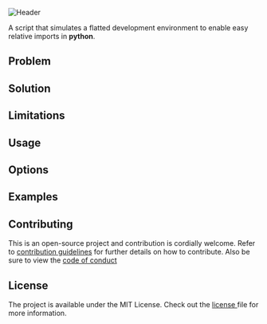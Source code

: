 ![Header](https://raw.githubusercontent.com/vedantpuri/pyosphere/master/resources/header.png)

A script that simulates a flatted development environment to enable easy relative imports in **python**.

## Problem
<!-- A brief description of the issue we solved and how it can be annoying -->

<!--
- Running a file from a diff location spoils importing
- Confusing and complicated ways to import files in python (relative imports etc)
-->

## Solution
<!-- A pithy statement or two about the solution deployed -->

<!--
- Aggregation of hard-links of all py files into one folder
- Simply import 'filename'. No path or relative imports or anything of that sort needed.
-->

## Limitations
<!--  
- Multiple files with the same name
- Assumes that file paths etc. within the code isn't hard coded or static. Hopes that one has calculated paths using os.path or something similar.
-->

## Usage
<!-- Explanation of how to use this project, including downloading the script using brew. -->

## Options
<!-- List of options available and short descriptions -->
<!--  
-v | --version
-h|--help
-cl|--clean
-i|--init
-e=| --execute=
-r|--reset
-p|--prune
-s|--silent
-cf=|--config-file=

-->
## Examples
<!-- self-explanatory -->

## Contributing
This is an open-source project and contribution is cordially welcome. Refer to [contribution guidelines](https://github.com/vedantpuri/pyosphere/blob/master/.github/CONTRIBUTING.md) for further details on how to contribute. Also be sure to view the [code of conduct](https://github.com/vedantpuri/pyosphere/blob/master/CODE_OF_CONDUCT.md)

<!-- ## Disclaimer -->
<!-- Short and well worded statement that ensures that script not liable for any issues caused -->

## License
 The project is available under the MIT License. Check out the [license ](https://github.com/vedantpuri/pyosphere/blob/master/LICENSE.md) file for more information.
